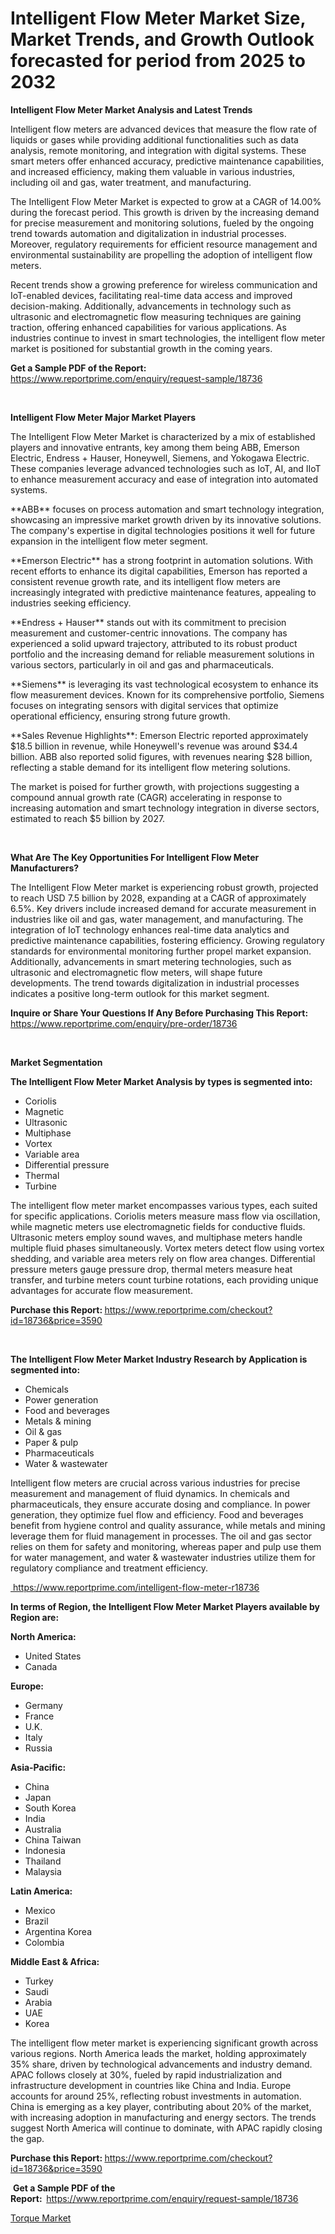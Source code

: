 <p><h1>Intelligent Flow Meter Market Size, Market Trends, and Growth Outlook forecasted for period from 2025 to 2032</h1></p><p><strong>Intelligent Flow Meter Market Analysis and Latest Trends</strong></p>
<p><p>Intelligent flow meters are advanced devices that measure the flow rate of liquids or gases while providing additional functionalities such as data analysis, remote monitoring, and integration with digital systems. These smart meters offer enhanced accuracy, predictive maintenance capabilities, and increased efficiency, making them valuable in various industries, including oil and gas, water treatment, and manufacturing.</p><p>The Intelligent Flow Meter Market is expected to grow at a CAGR of 14.00% during the forecast period. This growth is driven by the increasing demand for precise measurement and monitoring solutions, fueled by the ongoing trend towards automation and digitalization in industrial processes. Moreover, regulatory requirements for efficient resource management and environmental sustainability are propelling the adoption of intelligent flow meters.</p><p>Recent trends show a growing preference for wireless communication and IoT-enabled devices, facilitating real-time data access and improved decision-making. Additionally, advancements in technology such as ultrasonic and electromagnetic flow measuring techniques are gaining traction, offering enhanced capabilities for various applications. As industries continue to invest in smart technologies, the intelligent flow meter market is positioned for substantial growth in the coming years.</p></p>
<p><strong>Get a Sample PDF of the Report:&nbsp;</strong> <a href="https://www.reportprime.com/enquiry/request-sample/18736?utm_campaign=2982&utm_medium=2&utm_source=Github&utm_content=ia&utm_term=19032025&utm_id=intelligent-flow-meter">https://www.reportprime.com/enquiry/request-sample/18736</a></p>
<p>&nbsp;</p>
<p><strong>Intelligent Flow Meter Major Market Players</strong></p>
<p><p>The Intelligent Flow Meter Market is characterized by a mix of established players and innovative entrants, key among them being ABB, Emerson Electric, Endress + Hauser, Honeywell, Siemens, and Yokogawa Electric. These companies leverage advanced technologies such as IoT, AI, and IIoT to enhance measurement accuracy and ease of integration into automated systems.</p><p>**ABB** focuses on process automation and smart technology integration, showcasing an impressive market growth driven by its innovative solutions. The company's expertise in digital technologies positions it well for future expansion in the intelligent flow meter segment.</p><p>**Emerson Electric** has a strong footprint in automation solutions. With recent efforts to enhance its digital capabilities, Emerson has reported a consistent revenue growth rate, and its intelligent flow meters are increasingly integrated with predictive maintenance features, appealing to industries seeking efficiency.</p><p>**Endress + Hauser** stands out with its commitment to precision measurement and customer-centric innovations. The company has experienced a solid upward trajectory, attributed to its robust product portfolio and the increasing demand for reliable measurement solutions in various sectors, particularly in oil and gas and pharmaceuticals.</p><p>**Siemens** is leveraging its vast technological ecosystem to enhance its flow measurement devices. Known for its comprehensive portfolio, Siemens focuses on integrating sensors with digital services that optimize operational efficiency, ensuring strong future growth.</p><p>**Sales Revenue Highlights**: Emerson Electric reported approximately $18.5 billion in revenue, while Honeywell's revenue was around $34.4 billion. ABB also reported solid figures, with revenues nearing $28 billion, reflecting a stable demand for its intelligent flow metering solutions.</p><p>The market is poised for further growth, with projections suggesting a compound annual growth rate (CAGR) accelerating in response to increasing automation and smart technology integration in diverse sectors, estimated to reach $5 billion by 2027.</p></p>
<p>&nbsp;</p>
<p><strong>What Are The Key Opportunities For Intelligent Flow Meter Manufacturers?</strong></p>
<p><p>The Intelligent Flow Meter market is experiencing robust growth, projected to reach USD 7.5 billion by 2028, expanding at a CAGR of approximately 6.5%. Key drivers include increased demand for accurate measurement in industries like oil and gas, water management, and manufacturing. The integration of IoT technology enhances real-time data analytics and predictive maintenance capabilities, fostering efficiency. Growing regulatory standards for environmental monitoring further propel market expansion. Additionally, advancements in smart metering technologies, such as ultrasonic and electromagnetic flow meters, will shape future developments. The trend towards digitalization in industrial processes indicates a positive long-term outlook for this market segment.</p></p>
<p><strong>Inquire or Share Your Questions If Any Before Purchasing This Report:</strong> <a href="https://www.reportprime.com/enquiry/pre-order/18736?utm_campaign=2982&utm_medium=2&utm_source=Github&utm_content=ia&utm_term=19032025&utm_id=intelligent-flow-meter">https://www.reportprime.com/enquiry/pre-order/18736</a></p>
<p>&nbsp;</p>
<p><strong>Market Segmentation</strong></p>
<p><strong>The Intelligent Flow Meter Market Analysis by types is segmented into:</strong></p>
<p><ul><li>Coriolis</li><li>Magnetic</li><li>Ultrasonic</li><li>Multiphase</li><li>Vortex</li><li>Variable area</li><li>Differential pressure</li><li>Thermal</li><li>Turbine</li></ul></p>
<p><p>The intelligent flow meter market encompasses various types, each suited for specific applications. Coriolis meters measure mass flow via oscillation, while magnetic meters use electromagnetic fields for conductive fluids. Ultrasonic meters employ sound waves, and multiphase meters handle multiple fluid phases simultaneously. Vortex meters detect flow using vortex shedding, and variable area meters rely on flow area changes. Differential pressure meters gauge pressure drop, thermal meters measure heat transfer, and turbine meters count turbine rotations, each providing unique advantages for accurate flow measurement.</p></p>
<p><strong>Purchase this Report:&nbsp;</strong><a href="https://www.reportprime.com/checkout?id=18736&price=3590&utm_campaign=2982&utm_medium=2&utm_source=Github&utm_content=ia&utm_term=19032025&utm_id=intelligent-flow-meter">https://www.reportprime.com/checkout?id=18736&price=3590</a></p>
<p>&nbsp;</p>
<p><strong>The Intelligent Flow Meter Market Industry Research by Application is segmented into:</strong></p>
<p><ul><li>Chemicals</li><li>Power generation</li><li>Food and beverages</li><li>Metals & mining</li><li>Oil & gas</li><li>Paper & pulp</li><li>Pharmaceuticals</li><li>Water & wastewater</li></ul></p>
<p><p>Intelligent flow meters are crucial across various industries for precise measurement and management of fluid dynamics. In chemicals and pharmaceuticals, they ensure accurate dosing and compliance. In power generation, they optimize fuel flow and efficiency. Food and beverages benefit from hygiene control and quality assurance, while metals and mining leverage them for fluid management in processes. The oil and gas sector relies on them for safety and monitoring, whereas paper and pulp use them for water management, and water & wastewater industries utilize them for regulatory compliance and treatment efficiency.</p></p>
<p><a href="https://www.reportprime.com/intelligent-flow-meter-r18736?utm_campaign=2982&utm_medium=2&utm_source=Github&utm_content=ia&utm_term=19032025&utm_id=intelligent-flow-meter">&nbsp;https://www.reportprime.com/intelligent-flow-meter-r18736</a></p>
<p><strong>In terms of Region, the Intelligent Flow Meter Market Players available by Region are:</strong></p>
<p>
    <p> <strong> North America: </strong>
        <ul>
            <li>United States</li>
            <li>Canada</li>
        </ul>
        </p> 
    <p> <strong> Europe: </strong>
        <ul>
            <li>Germany</li>
            <li>France</li>
            <li>U.K.</li>
            <li>Italy</li>
            <li>Russia</li>
        </ul>
        </p> 
    <p> <strong> Asia-Pacific: </strong>
        <ul>
            <li>China</li>
            <li>Japan</li>
            <li>South Korea</li>
            <li>India</li>
            <li>Australia</li>
            <li>China Taiwan</li>
            <li>Indonesia</li>
            <li>Thailand</li>
            <li>Malaysia</li>
        </ul>
        </p> 
    <p> <strong> Latin America: </strong>
        <ul>
            <li>Mexico</li>
            <li>Brazil</li>
            <li>Argentina Korea</li>
            <li>Colombia</li>
        </ul>
        </p> 
    <p> <strong> Middle East & Africa: </strong>
        <ul>
            <li>Turkey</li>
            <li>Saudi</li>
            <li>Arabia</li>
            <li>UAE</li>
            <li>Korea</li>
        </ul>
    </p>
    </p>
<p><p>The intelligent flow meter market is experiencing significant growth across various regions. North America leads the market, holding approximately 35% share, driven by technological advancements and industry demand. APAC follows closely at 30%, fueled by rapid industrialization and infrastructure development in countries like China and India. Europe accounts for around 25%, reflecting robust investments in automation. China is emerging as a key player, contributing about 20% of the market, with increasing adoption in manufacturing and energy sectors. The trends suggest North America will continue to dominate, with APAC rapidly closing the gap.</p></p>
<p><strong>Purchase this Report: </strong><a href="https://www.reportprime.com/checkout?id=18736&price=3590&utm_campaign=2982&utm_medium=2&utm_source=Github&utm_content=ia&utm_term=19032025&utm_id=intelligent-flow-meter">https://www.reportprime.com/checkout?id=18736&price=3590</a></p>
<p>&nbsp;<strong>Get a Sample PDF of the Report:&nbsp;&nbsp;</strong><a href="https://www.reportprime.com/enquiry/request-sample/18736?utm_campaign=2982&utm_medium=2&utm_source=Github&utm_content=ia&utm_term=19032025&utm_id=intelligent-flow-meter">https://www.reportprime.com/enquiry/request-sample/18736</a></p>
<p><strong></strong></p>
<p><p><a href="https://github.com/gassmkalay/Market-Research-Report-List-1/blob/main/torque-market.md?utm_campaign=2982&utm_medium=2&utm_source=Github&utm_content=ia&utm_term=19032025&utm_id=intelligent-flow-meter">Torque Market</a></p></p>